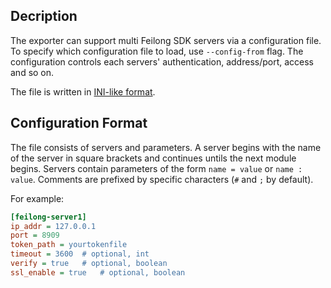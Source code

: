 ## Decription
The exporter can support multi Feilong SDK servers via a configuration file. To specify which configuration file to load, use `--config-from` flag. The configuration controls each servers' authentication, address/port, access and so on.

The file is written in [INI-like format](https://docs.python.org/3/library/configparser.html#supported-ini-file-structure).

## Configuration Format
The file consists of servers and parameters. A server begins with the name of the server in square brackets and continues untils the next module begins. Servers contain parameters of the form `name = value` or `name : value`. Comments are prefixed by specific characters (`#` and `;` by default).

For example:
```ini
[feilong-server1]
ip_addr = 127.0.0.1
port = 8909
token_path = yourtokenfile
timeout = 3600  # optional, int
verify = true   # optional, boolean
ssl_enable = true   # optional, boolean
```